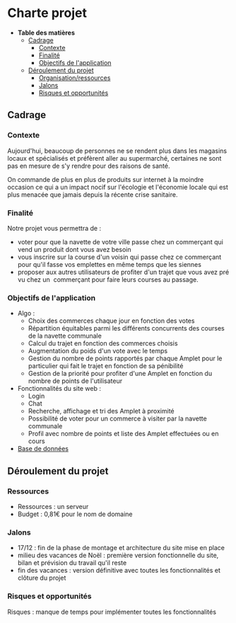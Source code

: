 # Charte projet

- **Table des matières**
    - [Cadrage]()
        - [Contexte]()
        - [Finalité]()
        - [Objectifs de l'application]()
    - [Déroulement du projet]()
        - [Organisation/ressources]()
        - [Jalons]()
        - [Risques et opportunités]()

## Cadrage

### Contexte

Aujourd'hui, beaucoup de personnes ne se rendent plus dans les magasins locaux et spécialisés et préfèrent aller au supermarché, certaines ne sont pas en mesure de s'y rendre pour des raisons de santé.

On commande de plus en plus de produits sur internet à la moindre occasion ce qui a un impact nocif sur l'écologie et l'économie locale qui est plus menacée que jamais depuis la récente crise sanitaire. 

### Finalité

Notre projet vous permettra de :

- voter pour que la navette de votre ville passe chez un commerçant qui vend un produit dont vous avez besoin
- vous inscrire sur la course d'un voisin qui passe chez ce commerçant pour qu'il fasse vos emplettes en même temps que les siennes
- proposer aux autres utilisateurs de profiter d'un trajet que vous avez prévu chez un    commerçant pour faire leurs courses au passage.

### Objectifs de l'application

- Algo :
    - Choix des commerces chaque jour en fonction des votes
    - Répartition équitables parmi les différents concurrents des courses de la navette communale
    - Calcul du trajet en fonction des commerces choisis
    - Augmentation du poids d'un vote avec le temps
    - Gestion du nombre de points rapportés par chaque Amplet pour le particulier qui fait le trajet en fonction de sa pénibilité
    - Gestion de la priorité pour profiter d'une Amplet en fonction du nombre de points de l'utilisateur
- Fonctionnalités du site web :
    - Login
    - Chat
    - Recherche, affichage et tri des Amplet à proximité
    - Possibilité de voter pour un commerce à visiter par la navette communale
    - Profil avec nombre de points et liste des Amplet effectuées ou en cours
- [Base de données](https://www.notion.so/Base-de-donn-es-8f9b886f8c664d90a622cdc2437af808)

## Déroulement du projet

### Ressources

- Ressources : un serveur
- Budget : 0,81€ pour le nom de domaine

### Jalons

- 17/12 : fin de la phase de montage et architecture du site mise en place
- milieu des vacances de Noël : première version fonctionnelle du site, bilan et prévision du travail qu'il reste
- fin des vacances : version définitive avec toutes les fonctionnalités et clôture du projet

### Risques et opportunités

Risques : manque de temps pour implémenter toutes les fonctionnalités
